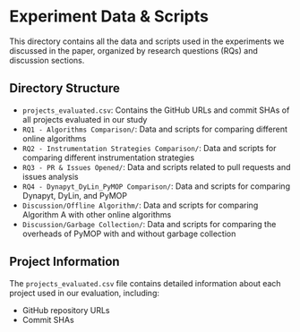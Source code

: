 # Experiment Data & Scripts

This directory contains all the data and scripts used in the experiments we discussed in the paper, organized by research questions (RQs) and discussion sections.

## Directory Structure

- `projects_evaluated.csv`: Contains the GitHub URLs and commit SHAs of all projects evaluated in our study
- `RQ1 - Algorithms Comparison/`: Data and scripts for comparing different online algorithms
- `RQ2 - Instrumentation Strategies Comparison/`: Data and scripts for comparing different instrumentation strategies
- `RQ3 - PR & Issues Opened/`: Data and scripts related to pull requests and issues analysis
- `RQ4 - Dynapyt_DyLin_PyMOP Comparison/`: Data and scripts for comparing Dynapyt, DyLin, and PyMOP
- `Discussion/Offline Algorithm/`: Data and scripts for comparing Algorithm A with other online algorithms
- `Discussion/Garbage Collection/`: Data and scripts for comparing the overheads of PyMOP with and without garbage collection

## Project Information

The `projects_evaluated.csv` file contains detailed information about each project used in our evaluation, including:
- GitHub repository URLs
- Commit SHAs